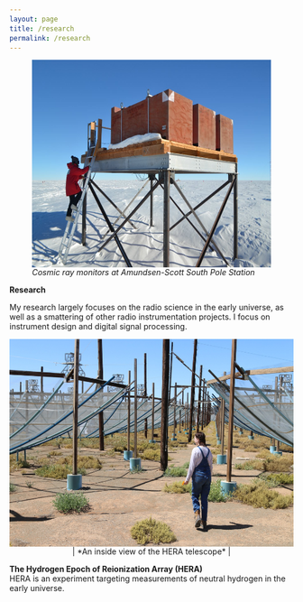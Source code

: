 ```yaml
---
layout: page
title: /research
permalink: /research
---
```


<p align="center">
  <figure>
<img src="graphics/cosray.jpeg" alt="Cosray"  width=551 height=368 align="center">
 <figcaption> <em> Cosmic ray monitors at Amundsen-Scott South Pole Station </em>  </figcaption>
</p>
  </figure>
  
<p align="center">
  
  <b> Research </b>
  
My research largely focuses on the radio science in the early universe, as well as a smattering of other radio instrumentation projects. I focus on instrument design and digital signal processing. 
</p>

<p align="center">
<img src="graphics/IMG_6110.JPG" alt="HERA"  width=551 height=368 align="center">
  | *An inside view of the HERA telescope* |
</p>
  
<p align="center">

<b> The Hydrogen Epoch of Reionization Array (HERA) </b> <br>
HERA is an experiment targeting measurements of neutral hydrogen in the early universe. 


